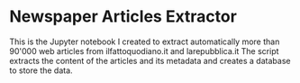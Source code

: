# Newspaper Articles Extractor

This is the Jupyter notebook I created to extract automatically more than 90'000 web articles from ilfattoquodiano.it and larepubblica.it 
The script extracts the content of the articles and its metadata and creates a database to store the data.
